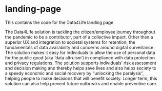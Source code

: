 # landing-page

This contains the code for the Data4Life landing page.

The Data4Life solution is tackling the citizen/employee journey throughout the pandemic to be a contributor, part of a collective impact. Other than a superior UX and integration to societal systems for retention, the fundamentals of data availability and concerns around digital surveillance. The solution makes it easy for individuals to allow the use of personal data for the public good (aka ‘data altruism’) in compliance with data protection and privacy regulations. The solution supports individuals’ risk assessment and decision making and thereby helps save lives and also helps society to a speedy economic and social recovery by “unlocking the paralysis”, helping people to make decisions that will benefit society. Longer term, this solution can also help prevent future outbreaks and enable preventive care.
